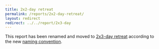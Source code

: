 ```yaml
---
title: 2x2-day retreat
permalink: /reports/2x2-day-retreat/
layout: redirect
redirect: ../../report/2x3-day
---
```


This report has been renamed and moved to [2x3-day retreat](/report/2x3-day) according to the new [naming convention](/report#naming-convention).
